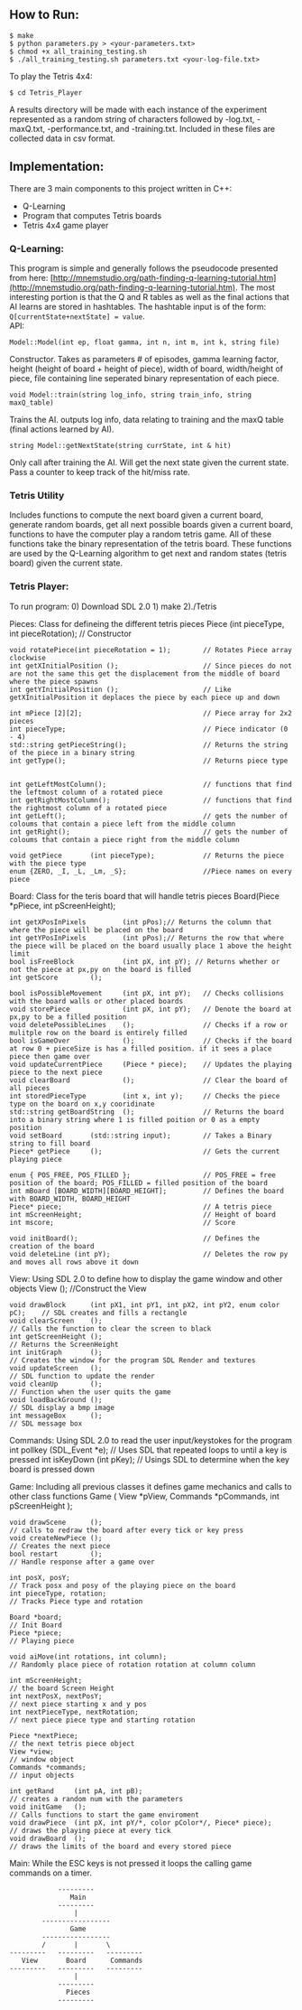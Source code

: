 ## How to Run:
```
$ make
$ python parameters.py > <your-parameters.txt>
$ chmod +x all_training_testing.sh
$ ./all_training_testing.sh parameters.txt <your-log-file.txt>
```
To play the Tetris 4x4:
```
$ cd Tetris_Player
```
A results directory will be made with each instance of the experiment represented as a random string of characters followed by -log.txt, -maxQ.txt, -performance.txt, and -training.txt. Included in these files are collected data in csv format.
## Implementation:

There are 3 main components to this project written in C++:
* Q-Learning
* Program that computes Tetris boards
* Tetris 4x4 game player

### Q-Learning:
This program is simple and generally follows the pseudocode presented from here: [http://mnemstudio.org/path-finding-q-learning-tutorial.htm](http://mnemstudio.org/path-finding-q-learning-tutorial.htm). The most interesting portion is that the Q and R tables as well as the final actions that AI learns are stored in hashtables. The hashtable input is of the form:
`Q[currentState+nextState] = value`.  
API:  
```
Model::Model(int ep, float gamma, int n, int m, int k, string file)
```
Constructor. Takes as parameters # of episodes, gamma learning factor, height (height of board + height of piece), width of board, width/height of piece, file containing line seperated binary representation of each piece.
```
void Model::train(string log_info, string train_info, string maxQ_table)
```
Trains the AI. outputs log info, data relating to training and the maxQ table (final actions learned by AI).
```
string Model::getNextState(string currState, int & hit)
```
Only call after training the AI. Will get the next state given the current state. Pass a counter to keep track of the hit/miss rate.
### Tetris Utility
Includes functions to compute the next board given a current board, generate random boards, get all next possible boards given a current board, functions to have the computer play a random tetris game. All of these functions take the binary representation of the tetris board. These functions are used by the Q-Learning algorithm to get next and random states (tetris board) given the current state.

### Tetris Player:

To run program:
	0) Download SDL 2.0 
	1) make
	2)./Tetris

Pieces: Class for defineing the different tetris pieces 
	Piece (int pieceType, int pieceRotation); // Constructor

	void rotatePiece(int pieceRotation = 1); 		// Rotates Piece array clockwise
	int getXInitialPosition (); 					// Since pieces do not are not the same this get the displacement from the middle of board where the piece spawns
	int getYInitialPosition (); 					// Like getXInitialPosition it deplaces the piece by each piece up and down 

	int mPiece [2][2];    							// Piece array for 2x2 pieces
	int pieceType;        							// Piece indicator (0 - 4)
	std::string getPieceString(); 					// Returns the string of the piece in a binary string
	int getType(); 									// Returns piece type
	
	
	int getLeftMostColumn();						// functions that find the leftmost column of a rotated piece
	int getRightMostColumn();						// functions that find the rightmost column of a rotated piece
	int getLeft();									// gets the number of coloums that contain a piece left from the middle column
	int getRight();									// gets the number of coloums that contain a piece right from the middle column
	
	void getPiece		(int pieceType); 	 		// Returns the piece with the piece type
	enum {ZERO, _I, _L, _Lm, _S}; 					//Piece names on every piece
	
Board: Class for the teris board that will handle tetris pieces
	Board(Piece *pPiece, int pScreenHeight);

    int getXPosInPixels         (int pPos);// Returns the column that where the piece will be placed on the board
    int getYPosInPixels         (int pPos);// Returns the row that where the piece will be placed on the board usually place 1 above the height limit
    bool isFreeBlock            (int pX, int pY); // Returns whether or not the piece at px,py on the board is filled 
    int getScore		();

    bool isPossibleMovement     (int pX, int pY); 	// Checks collisions with the board walls or other placed boards
    void storePiece             (int pX, int pY); 	// Denote the board at px,py to be a filled position
    void deletePossibleLines    ();				  	// Checks if a row or mulitple row on the board is entirely filled
    bool isGameOver             ();				  	// Checks if the board at row 0 + pieceSize is has a filled position. if it sees a place piece then game over
    void updateCurrentPiece     (Piece * piece);  	// Updates the playing piece to the next piece
    void clearBoard             ();				  	// Clear the board of all pieces
    int storedPieceType         (int x, int y);   	// Checks the piece type on the board on x,y cooridinate 
    std::string getBoardString	();					// Returns the board into a binary string where 1 is filled poition or 0 as a empty position
    void setBoard		(std::string input);		// Takes a Binary string to fill board 
    Piece* getPiece		();							// Gets the current playing piece

    enum { POS_FREE, POS_FILLED };          		// POS_FREE = free position of the board; POS_FILLED = filled position of the board
    int mBoard [BOARD_WIDTH][BOARD_HEIGHT]; 		// Defines the board with BOARD_WIDTH, BOARD_HEIGHT
    Piece* piece;									// A tetris piece
    int mScreenHeight;								// Height of board
    int mscore;										// Score
		
    void initBoard();								// Defines the creation of the board
    void deleteLine (int pY);						// Deletes the row py and moves all rows above it down
	
View: Using SDL 2.0 to define how to display the game window and other objects
	View                ();							//Construct the View

    void drawBlock      (int pX1, int pY1, int pX2, int pY2, enum color pC);	// SDL creates and fills a rectangle
    void clearScreen    ();														// Calls the function to clear the screen to black
    int getScreenHeight ();														// Returns the ScreenHeight
    int initGraph       ();														// Creates the window for the program SDL Render and textures
    void updateScreen   ();														// SDL function to update the render
    void cleanUp        ();														// Function when the user quits the game
    void loadBackGround ();														// SDL display a bmp image
    int messageBox      ();														// SDL message box 
	
Commands: Using SDL 2.0 to read the user input/keystokes for the program
	int pollkey    (SDL_Event *e);												// Uses SDL that repeated loops to until a key is pressed
    int isKeyDown  (int pKey);  												// Usings SDL to determine when the key board is pressed down
	
Game: Including all previous classes it defines game mechanics and calls to other class functions
Game    (  View *pView,
               Commands *pCommands,
               int pScreenHeight );

    void drawScene      ();														// calls to redraw the board after every tick or key press
    void createNewPiece ();														// Creates the next piece 
    bool restart        ();														// Handle response after a game over

    int posX, posY;														  		// Track posx and posy of the playing piece on the board
    int pieceType, rotation;													// Tracks Piece type and rotation

    Board *board;																// Init Board
    Piece *piece;																// Playing piece
    
    void aiMove(int rotations, int column);										// Randomly place piece of rotation rotation at column column
	
    int mScreenHeight;															// the board Screen Height
    int nextPosX, nextPosY;														// next piece starting x and y pos
    int nextPieceType, nextRotation;											// next piece piece type and starting rotation

    Piece *nextPiece;															// the next tetris piece object
    View *view;																	// window object
    Commands *commands;															// input objects

    int getRand     (int pA, int pB); 											// creates a random num with the parameters 
    void initGame   (); 														// Calls functions to start the game enviroment
    void drawPiece  (int pX, int pY/*, color pColor*/, Piece* piece); 			// draws the playing piece at every tick
    void drawBoard  (); 														// draws the limits of the board and every stored piece

Main: While the ESC keys is not pressed it loops the calling game commands on a timer.

				---------
				   Main
				---------
					|
			-----------------
				   Game
			-----------------
			/   	| 		\
	--------- 	---------	---------
	   View		  Board		 Commands
	---------	---------	---------
					|
				---------
				  Pieces
				---------

